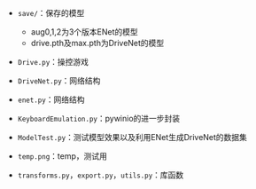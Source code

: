 + `save/`：保存的模型
	+ aug0,1,2为3个版本ENet的模型
	+ drive.pth及max.pth为DriveNet的模型

+ `Drive.py`：操控游戏

+ `DriveNet.py`：网络结构

+ `enet.py`：网络结构

+ `KeyboardEmulation.py`：pywinio的进一步封装

+ `ModelTest.py`：测试模型效果以及利用ENet生成DriveNet的数据集

+ `temp.png`：temp，测试用

+ `transforms.py`，`export.py`，`utils.py`：库函数

